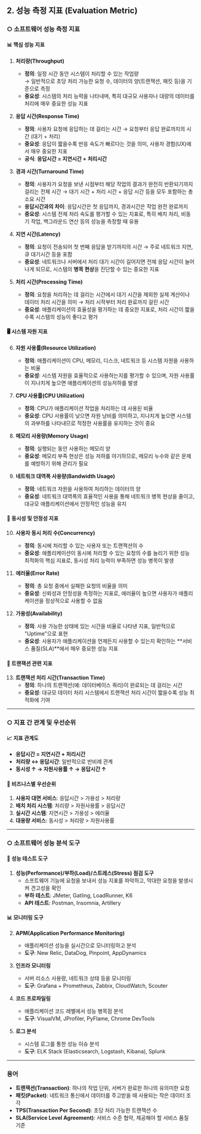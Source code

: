 ## 2. 성능 측정 지표 (Evaluation Metric)

### ○ 소프트웨어 성능 측정 지표

#### 📊 **핵심 성능 지표**

1. **처리량(Throughput)**

   - **정의**: 일정 시간 동안 시스템이 처리할 수 있는 작업량  
     → 일반적으로 초당 처리 가능한 요청 수, 데이터의 양(트랜잭션, 패킷 등)을 기준으로 측정
   - **중요성**: 시스템의 처리 능력을 나타내며, 특히 대규모 사용자나 대량의 데이터를 처리에 매우 중요한 성능 지표

2. **응답 시간(Response Time)**

   - **정의**: 사용자 요청에 응답하는 데 걸리는 시간
     → 요청부터 응답 완료까지의 시간 (대기 + 처리)
   - **중요성**: 응답이 짧을수록 반응 속도가 빠르다는 것을 의미, 사용자 경험(UX)에서 매우 중요한 지표
   - **공식**: **응답시간 = 지연시간 + 처리시간**

3. **경과 시간(Turnaround Time)**

   - **정의**: 사용자가 요청을 보낸 시점부터 해당 작업의 결과가 완전히 반환되기까지 걸리는 전체 시간
     → 대기 시간 + 처리 시간 + 응답 시간 등을 모두 포함하는 총 소요 시간
   - **응답시간과의 차이**: 응답시간은 첫 응답까지, 경과시간은 작업 완전 완료까지
   - **중요성**: 시스템 전체 처리 속도를 평가할 수 있는 지표로, 특히 배치 처리, 비동기 작업, 백그라운드 연산 등의 성능을 측정할 때 유용

4. **지연 시간(Latency)**

   - **정의**: 요청이 전송되어 첫 번째 응답을 받기까지의 시간
     → 주로 네트워크 지연, 큐 대기시간 등을 포함
   - **중요성**: 네트워크나 서버에서 처리 대기 시간이 길어지면 전체 응답 시간이 늘어나게 되므로, 시스템의 **병목 현상**을 진단할 수 있는 중요한 지표

5. **처리 시간(Processing Time)**
   - **정의**: 요청을 처리하는 데 걸리는 시간에서 대기 시간을 제외한 실제 계산이나 데이터 처리 시간을 의미
     → 처리 시작부터 처리 완료까지 걸린 시간
   - **중요성**: 애플리케이션의 효율성을 평가하는 데 중요한 지표로, 처리 시간이 짧을수록 시스템의 성능이 좋다고 평가

#### 🖥️ **시스템 자원 지표**

6. **자원 사용률(Resource Utilization)**

   - **정의**: 애플리케이션이 CPU, 메모리, 디스크, 네트워크 등 시스템 자원을 사용하는 비율
   - **중요성**: 시스템 자원을 효율적으로 사용하는지를 평가할 수 있으며, 자원 사용률이 지나치게 높으면 애플리케이션의 성능저하를 발생

7. **CPU 사용률(CPU Utilization)**

   - **정의**: CPU가 애플리케이션 작업을 처리하는 데 사용된 비율
   - **중요성**: CPU 사용률이 낮으면 자원 낭비를 의미하고, 지나치게 높으면 시스템의 과부하를 나타내므로 적정한 사용률을 유지하는 것이 중요

8. **메모리 사용량(Memory Usage)**

   - **정의**: 실행되는 동안 사용하는 메모리 양
   - **중요성**: 메모리 부족 현상은 성능 저하를 야기하므로, 메모리 누수와 같은 문제를 예방하기 위해 관리가 필요

9. **네트워크 대역폭 사용량(Bandwidth Usage)**
   - **정의**: 네트워크 자원을 사용하여 처리하는 데이터의 양
   - **중요성**: 네트워크 대역폭의 효율적인 사용을 통해 네트워크 병목 현상을 줄이고, 대규모 애플리케이션에서 안정적인 성능을 유지

#### 👥 **동시성 및 안정성 지표**

10. **사용자 동시 처리 수(Concurrency)**

    - **정의**: 동시에 처리할 수 있는 사용자 또는 트랜잭션의 수
    - **중요성**: 애플리케이션이 동시에 처리할 수 있는 요청의 수를 늘리기 위한 성능 최적화의 핵심 지표로, 동시성 처리 능력이 부족하면 성능 병목이 발생

11. **에러율(Error Rate)**

    - **정의**: 총 요청 중에서 실패한 요청의 비율을 의미
    - **중요성**: 신뢰성과 안정성을 측정하는 지표로, 에러율이 높으면 사용자가 애플리케이션을 정상적으로 사용할 수 없음

12. **가용성(Availability)**
    - **정의**: 사용 가능한 상태에 있는 시간을 비율로 나타낸 지표, 일반적으로 "Uptime"으로 표현
    - **중요성**: 사용자가 애플리케이션을 언제든지 사용할 수 있는지 확인하는 **서비스 품질(SLA)**에서 매우 중요한 성능 지표

#### 🔄 **트랜잭션 관련 지표**

13. **트랜잭션 처리 시간(Transaction Time)**
    - **정의**: 하나의 트랜잭션(예: 데이터베이스 쿼리)이 완료되는 데 걸리는 시간
    - **중요성**: 대규모 데이터 처리 시스템에서 트랜잭션 처리 시간이 짧을수록 성능 최적화에 기여

---

### ○ 지표 간 관계 및 우선순위

#### 📈 **지표 관계도**

- **응답시간 = 지연시간 + 처리시간**
- **처리량 ↔ 응답시간**: 일반적으로 반비례 관계
- **동시성 ↑ → 자원사용률 ↑ → 응답시간 ↑**

#### 🎯 **비즈니스별 우선순위**

1. **사용자 대면 서비스**: 응답시간 > 가용성 > 처리량
2. **배치 처리 시스템**: 처리량 > 자원사용률 > 응답시간
3. **실시간 시스템**: 지연시간 > 가용성 > 에러율
4. **대용량 서비스**: 동시성 > 처리량 > 자원사용률

---

### ○ 소프트웨어 성능 분석 도구

#### 🧪 **성능 테스트 도구**

1. **성능(Performance)/부하(Load)/스트레스(Stress) 점검 도구**
   - 소프트웨어 기능에 요청을 보내서 성능 지표를 파악하고, 막대한 요청을 발생시켜 견고성을 확인
   - **부하 테스트**: JMeter, Gatling, LoadRunner, K6
   - **API 테스트**: Postman, Insomnia, Artillery

#### 📊 **모니터링 도구**

2. **APM(Application Performance Monitoring)**

   - 애플리케이션 성능을 실시간으로 모니터링하고 분석
   - **도구**: New Relic, DataDog, Pinpoint, AppDynamics

3. **인프라 모니터링**

   - 서버 리소스 사용량, 네트워크 상태 등을 모니터링
   - **도구**: Grafana + Prometheus, Zabbix, CloudWatch, Scouter

4. **코드 프로파일링**

   - 애플리케이션 코드 레벨에서 성능 병목점 분석
   - **도구**: VisualVM, JProfiler, PyFlame, Chrome DevTools

5. **로그 분석**
   - 시스템 로그를 통한 성능 이슈 분석
   - **도구**: ELK Stack (Elasticsearch, Logstash, Kibana), Splunk

---

### 용어

- **트랜잭션(Transaction)**: 하나의 작업 단위, 서버가 완료한 하나의 유의미한 요청
- **패킷(Packet)**: 네트워크 통신에서 데이터를 주고받을 때 사용되는 작은 데이터 조각
- **TPS(Transaction Per Second)**: 초당 처리 가능한 트랜잭션 수
- **SLA(Service Level Agreement)**: 서비스 수준 협약, 제공해야 할 서비스 품질 기준
